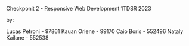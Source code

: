 Checkponit 2 - Responsive Web Development 1TDSR 2023

by: 

Lucas Petroni - 97861
Kauan Oriene - 99170
Caio Boris - 552496
Nataly Kailane - 552538